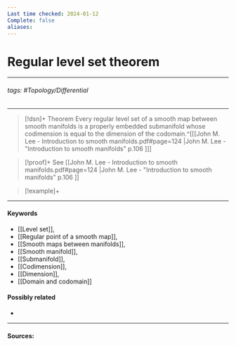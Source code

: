```yaml
---
Last time checked: 2024-01-12
Complete: false
aliases:
---
```

# Regular level set theorem
***
###### tags: #Topology/Differential 
***
>[!dsn]+ Theorem
>Every regular level set of a smooth map between smooth manifolds is a properly embedded submanifold whose codimension is equal to the dimension of the codomain.^[[[John M. Lee - Introduction to smooth manifolds.pdf#page=124 |John M. Lee - "Introduction to smooth manifolds" p.106 ]]]

>[!proof]+
>See [[John M. Lee - Introduction to smooth manifolds.pdf#page=124 |John M. Lee - "Introduction to smooth manifolds" p.106 ]]

>[!example]+ 
>
***
#### Keywords
- [[Level set]],
- [[Regular point of a smooth map]],
- [[Smooth maps between manifolds]],
- [[Smooth manifold]],
- [[Submanifold]],
- [[Codimension]],
- [[Dimension]],
- [[Domain and codomain]]
#### Possibly related
- 
***
#### Sources:
